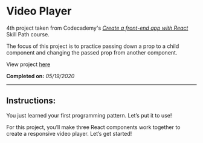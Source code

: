 # Video Player

4th project taken from Codecademy's _[Create a front-end app with React](https://www.codecademy.com/learn/paths/build-web-apps-with-react)_ Skill Path course.

The focus of this project is to practice passing down a prop to a child component and changing the passed prop from another component.

View project [here](http://denzeltl.github.io/video-player)

**Completed on:** _05/19/2020_

---

## Instructions:

You just learned your first programming pattern. Let’s put it to use!

For this project, you’ll make three React components work together to create a responsive video player. Let’s get started!
